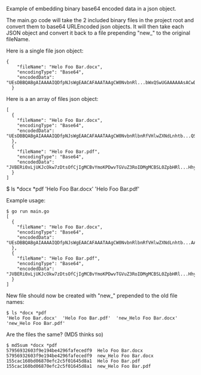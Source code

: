 Example of embedding binary base64 encoded data in a json object.

The main.go code will take the 2 included binary files in the project root and convert them to base64 URLEncoded json objects.  It will then take each JSON object and convert it back to a file prepending "new_" to the original fileName.

Here is a single file json object:
```
{
    "fileName": "Helo Foo Bar.docx",
    "encodingType": "Base64",
    "encodedData": "UEsDBBQABgAIAAAAIQDfpNJsWgEAACAFAAATAAgCW0NvbnRl...bWxQSwUGAAAAAAsACwDBAgAAjyoAAAAA"
  }
  ```

Here is a an array of files json object:
```
[
  {
    "fileName": "Helo Foo Bar.docx",
    "encodingType": "Base64",
    "encodedData": "UEsDBBQABgAIAAAAIQDfpNJsWgEAACAFAAATAAgCW0NvbnRlbnRfVHlwZXNdLnhtb...QSwUGACwDBAgAAjyoAAAAA"
  },
  {
    "fileName": "Helo Foo Bar.pdf",
    "encodingType": "Base64",
    "encodedData": "JVBERi0xLjUKJcOkw7zDtsOfCjIgMCBvYmoKPDwvTGVuZ3RoIDMgMCBSL0ZpbHRl...HhyZWYKODYyNwolJUVPRgo="
  }
]
```
$ ls *docx *pdf
'Helo Foo Bar.docx'  'Helo Foo Bar.pdf'

Example usage:
```
$ go run main.go
[
  {
    "fileName": "Helo Foo Bar.docx",
    "encodingType": "Base64",
    "encodedData": "UEsDBBQABgAIAAAAIQDfpNJsWgEAACAFAAATAAgCW0NvbnRlbnRfVHlwZXNdLnhtb...AAAsACwDBAgAAjyoAAAAA"
  },
  {
    "fileName": "Helo Foo Bar.pdf",
    "encodingType": "Base64",
    "encodedData": "JVBERi0xLjUKJcOkw7zDtsOfCjIgMCBvYmoKPDwvTGVuZ3RoIDMgMCBSL0ZpbHRl...HhyZWYKODYyNwolJUVPRgo="
  }
]
```

New file should now be created with "new_" prepended to the old file names:
```
$ ls *docx *pdf
'Helo Foo Bar.docx'  'Helo Foo Bar.pdf'  'new_Helo Foo Bar.docx'  'new_Helo Foo Bar.pdf'
```

Are the files the same? (MD5 thinks so)
```
$ md5sum *docx *pdf
57956932603f9e194be4296fafecedf9  Helo Foo Bar.docx
57956932603f9e194be4296fafecedf9  new_Helo Foo Bar.docx
155cac160bd06870efc2c5f01645d8a1  Helo Foo Bar.pdf
155cac160bd06870efc2c5f01645d8a1  new_Helo Foo Bar.pdf
```
